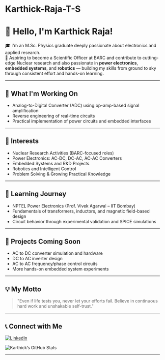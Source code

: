 # Karthick-Raja-T-S

# 👋 Hello, I'm Karthick Raja!

🎓 I'm an M.Sc. Physics graduate deeply passionate about electronics and applied research.  
🔬 Aspiring to become a Scientific Officer at BARC and contribute to cutting-edge Nuclear research and also passionate in **power electronics**, **embedded systems**, and **robotics** — building my skills from ground to sky through consistent effort and hands-on learning.

---

## 🔧 What I'm Working On
- Analog-to-Digital Converter (ADC) using op-amp-based signal amplification  
- Reverse engineering of real-time circuits  
- Practical implementation of power circuits and embedded interfaces

---

## 🧠 Interests
- Nuclear Research Activities (BARC-focused roles)  
- Power Electronics: AC-DC, DC-AC, AC-AC Converters  
- Embedded Systems and R&D Projects  
- Robotics and Intelligent Control  
- Problem Solving & Growing Practical Knowledge

---

## 🌱 Learning Journey
- NPTEL Power Electronics (Prof. Vivek Agarwal – IIT Bombay)  
- Fundamentals of transformers, inductors, and magnetic field-based design  
- Circuit behavior through experimental validation and SPICE simulations

---

## 📁 Projects Coming Soon
- AC to DC converter simulation and hardware  
- DC to AC inverter design  
- AC to AC frequency/phase control circuits  
- More hands-on embedded system experiments

---

## 💡 My Motto
> "Even if life tests you, never let your efforts fail. Believe in continuous hard work and unshakable self-trust."

---

## 📞 Connect with Me

[![LinkedIn](https://img.shields.io/badge/LinkedIn-Karthick%20Raja%20T%20S-blue?style=flat-square&logo=linkedin)](https://www.linkedin.com/in/your-link)

![Karthick’s GitHub Stats](https://github-readme-stats.vercel.app/api?username=KarthickRajaTS&show_icons=true&theme=radical)

---
